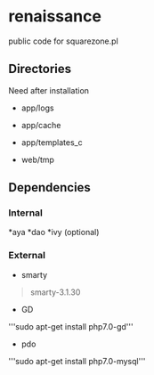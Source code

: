 # renaissance
public code for squarezone.pl


## Directories

Need after installation

* app/logs
* app/cache
* app/templates_c

* web/tmp


## Dependencies

### Internal

*aya
*dao
*ivy (optional)

### External

* smarty
> smarty-3.1.30

* GD

'''sudo apt-get install php7.0-gd'''

* pdo

'''sudo apt-get install php7.0-mysql'''
